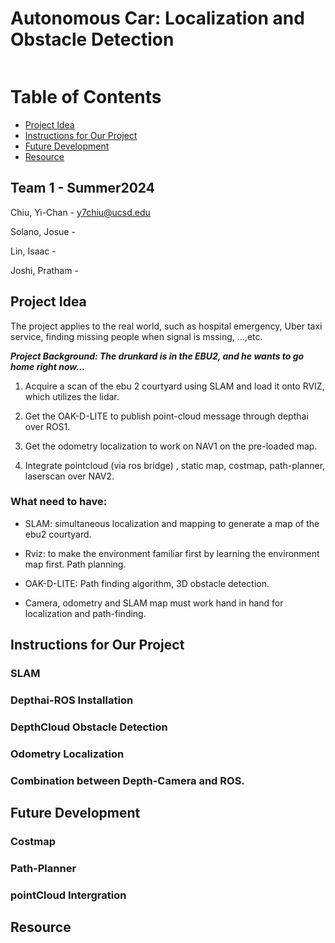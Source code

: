 # Autonomous Car: Localization and Obstacle Detection
![<img width="661" alt="截圖 2024-09-06 11 49 20" src="https://github.com/user-attachments/assets/2be48b3e-bd5f-4d92-b083-6c12f176b6be">](https://jacobsschool.ucsd.edu/sites/default/files/UCSDLogo_JSOE_BlueGold_0_0.png)

# Table of Contents
- [Project Idea](#project-idea)
- [Instructions for Our Project](#instructions-for-our-project)
- [Future Development](#future-development)
- [Resource](#resource)

## Team 1 - Summer2024
Chiu, Yi-Chan - y7chiu@ucsd.edu

Solano, Josue - 

Lin, Isaac - 

Joshi, Pratham -

## Project Idea

The project applies to the real world, such as hospital emergency, Uber taxi service, finding missing people when signal is mssing, ...,etc.

***Project Background: The drunkard is in the EBU2, and he wants to go home right now…***

1. Acquire a scan of the ebu 2 courtyard using SLAM and load it onto RVIZ, which utilizes the lidar.

2. Get the OAK-D-LITE to publish point-cloud message through depthai over ROS1.

3. Get the odometry localization to work on NAV1 on the pre-loaded map.

4. Integrate pointcloud (via ros bridge) , static map, costmap, path-planner, laserscan over NAV2.

### What need to have:

- SLAM: simultaneous localization and mapping to generate a map of the ebu2 courtyard.

- Rviz: to make the environment familiar first by learning the environment map first. Path planning.

- OAK-D-LITE: Path finding algorithm, 3D obstacle detection.

- Camera, odometry and SLAM map must work hand in hand for localization and path-finding.

## Instructions for Our Project

### SLAM

### Depthai-ROS Installation

### DepthCloud Obstacle Detection

### Odometry Localization

### Combination between Depth-Camera and ROS.

## Future Development

### Costmap

### Path-Planner

### pointCloud Intergration

## Resource



